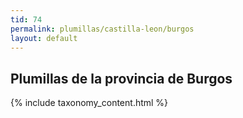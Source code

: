 ```yaml
---
tid: 74
permalink: plumillas/castilla-leon/burgos
layout: default
---
```

## Plumillas de la provincia de Burgos
{% include taxonomy_content.html %}
